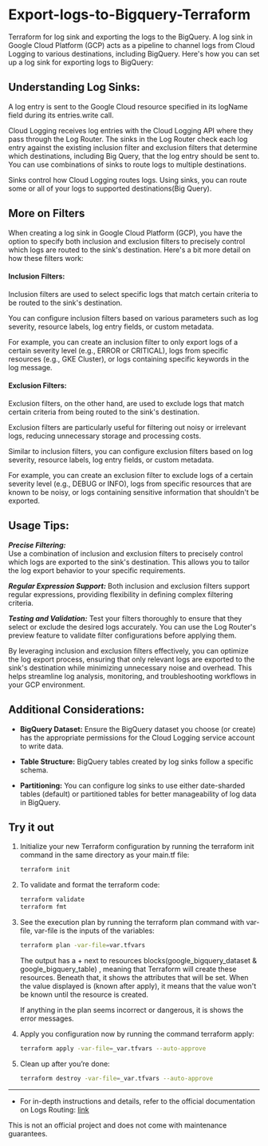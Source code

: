# Export-logs-to-Bigquery-Terraform

Terraform for log sink and exporting the logs to the BigQuery. A log sink in Google Cloud Platform (GCP) acts as a pipeline to channel logs from Cloud Logging to various destinations, including BigQuery. Here's how you can set up a log sink for exporting logs to BigQuery:

## Understanding Log Sinks:

A log entry is sent to the Google Cloud resource specified in its logName field during its entries.write call.

Cloud Logging receives log entries with the Cloud Logging API where they pass through the Log Router. The sinks in the Log Router check each log entry against the existing inclusion filter and exclusion filters that determine which destinations, including Big Query, that the log entry should be sent to. You can use combinations of sinks to route logs to multiple destinations.

Sinks control how Cloud Logging routes logs. Using sinks, you can route some or all of your logs to supported destinations(Big Query).

## More on Filters

When creating a log sink in Google Cloud Platform (GCP), you have the option to specify both inclusion and exclusion filters to precisely control which logs are routed to the sink's destination. Here's a bit more detail on how these filters work:

#### Inclusion Filters:

Inclusion filters are used to select specific logs that match certain criteria to be routed to the sink's destination.

You can configure inclusion filters based on various parameters such as log severity, resource labels, log entry fields, or custom metadata.

For example, you can create an inclusion filter to only export logs of a certain severity level (e.g., ERROR or CRITICAL), logs from specific resources (e.g., GKE Cluster), or logs containing specific keywords in the log message.


#### Exclusion Filters:

Exclusion filters, on the other hand, are used to exclude logs that match certain criteria from being routed to the sink's destination.

Exclusion filters are particularly useful for filtering out noisy or irrelevant logs, reducing unnecessary storage and processing costs.

Similar to inclusion filters, you can configure exclusion filters based on log severity, resource labels, log entry fields, or custom metadata.

For example, you can create an exclusion filter to exclude logs of a certain severity level (e.g., DEBUG or INFO), logs from specific resources that are known to be noisy, or logs containing sensitive information that shouldn't be exported.

## Usage Tips:

***Precise Filtering:***  
Use a combination of inclusion and exclusion filters to precisely control which logs are exported to the sink's destination. This allows you to tailor the log export behavior to your specific requirements.

***Regular Expression Support:***  Both inclusion and exclusion filters support regular expressions, providing flexibility in defining complex filtering criteria.

***Testing and Validation:***  Test your filters thoroughly to ensure that they select or exclude the desired logs accurately. You can use the Log Router's preview feature to validate filter configurations before applying them.

By leveraging inclusion and exclusion filters effectively, you can optimize the log export process, ensuring that only relevant logs are exported to the sink's destination while minimizing unnecessary noise and overhead. This helps streamline log analysis, monitoring, and troubleshooting workflows in your GCP environment.

## Additional Considerations:

* **BigQuery Dataset:**  Ensure the BigQuery dataset you choose (or create) has the appropriate permissions for the Cloud Logging service account to write data.

* **Table Structure:**  BigQuery tables created by log sinks follow a specific schema. 

* **Partitioning:**  You can configure log sinks to use either date-sharded tables (default) or partitioned tables for better manageability of log data in BigQuery.

## Try it out

1. Initialize your new Terraform configuration by running the terraform init command in the same directory as your main.tf file:

    ```sh
    terraform init
    ```

1. To validate and format the terraform code:
   ```sh
   terraform validate
   terraform fmt
   ```

1. See the execution plan by running the terraform plan command with var-file, var-file is the inputs of the variables:

    ```sh
    terraform plan -var-file=var.tfvars 
    ```
    The output has a + next to resources blocks(google_bigquery_dataset & google_bigquery_table) , meaning that Terraform will create these resources. Beneath that, it shows the attributes that will be set. When the value displayed is (known after apply), it means that the value won't be known until the resource is created.

    If anything in the plan seems incorrect or dangerous, it is shows the error messages.

1. Apply you configuration now by running the command terraform apply:

    ```sh
    terraform apply -var-file=_var.tfvars --auto-approve
    ```

1. Clean up after you’re done:

    ```sh
    terraform destroy -var-file=_var.tfvars --auto-approve
    ```

----

* For in-depth instructions and details, refer to the official documentation on Logs Routing: [link](https://cloud.google.com/logging/docs/routing/overview)

This is not an official project and does not come with maintenance guarantees.

